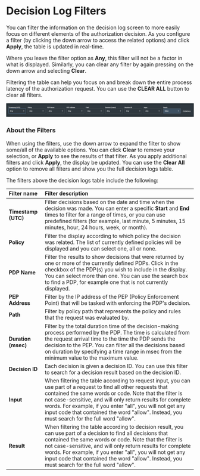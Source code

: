 # Decision Log Filters

You can filter the information on the decision log screen to more easily focus on different elements of the authorization decision. As you configure a filter \(by clicking the down arrow to access the related options\) and click **Apply**, the table is updated in real-time.

Where you leave the filter option as **Any**, this filter will not be a factor in what is displayed. Similarly, you can clear any filter by again pressing on the down arrow and selecting **Clear**.

Filtering the table can help you focus on and break down the entire process latency of the authorization request. You can use the **CLEAR ALL** button to clear all filters.

![Decision log filters](../.gitbook/assets/filters%20%281%29.png)

### About the Filters

When using the filters, use the down arrow to expand the filter to show some/all of the available options. You can click **Clear** to remove your selection, or **Apply** to see the results of that filter. As you apply additional filters and click **Apply**, the display be updated. You can use the **Clear All** option to remove all filters and show you the full decision logs table.

The filters above the decision logs table include the following:

| Filter name | Filter description |
| :--- | :--- |
| **Timestamp \(UTC\)** | Filter decisions based on the date and time when the decision was made. You can enter a specific **Start** and **End** times to filter for a range of times, or you can use predefined filters \(for example, last minute, 5 minutes, 15 minutes, hour, 24 hours, week, or month\). |
| **Policy** | Filter the display according to which policy the decision was related. The list of currently defined policies will be displayed and you can select one, all or none. |
| **PDP Name** | Filter the results to show decisions that were returned by one or more of the currently defined PDPs. Click in the checkbox of the PDP\(s\) you wish to include in the display. You can select more than one. You can use the search box to find a PDP, for example one that is not currently displayed. |
| **PEP Address** | Filter by the IP address of the PEP \(Policy Enforcement Point\) that will be tasked with enforcing the PDP's decision. |
| **Path** | Filter by policy path that represents the policy and rules that the request was evaluated by. |
| **Duration \(msec\)** | Filter by the total duration time of the decision-making process performed by the PDP. The time is calculated from the request arrival time to the time the PDP sends the decision to the PEP. You can filter all the decisions based on duration by specifying a time range in msec from the minimum value to the maximum value. |
| **Decision ID** | Each decision is given a decision ID. You can use this filter to search for a decision result based on the decision ID. |
|  **Input** |  When filtering the table according to request input, you can use part of a request to find all other requests that contained the same words or code.   Note that the filter is not case-sensitive, and will only return results for complete words. For example, if you enter "all", you will not get any input code that contained the word "allow". Instead, you must search for the full word "allow". |
| **Result** | When filtering the table according to decision result, you can use part of a decision to find all decisions that contained the same words or code.   Note that the filter is not case-sensitive, and will only return results for complete words. For example, if you enter "all", you will not get any input code that contained the word "allow". Instead, you must search for the full word "allow". |

